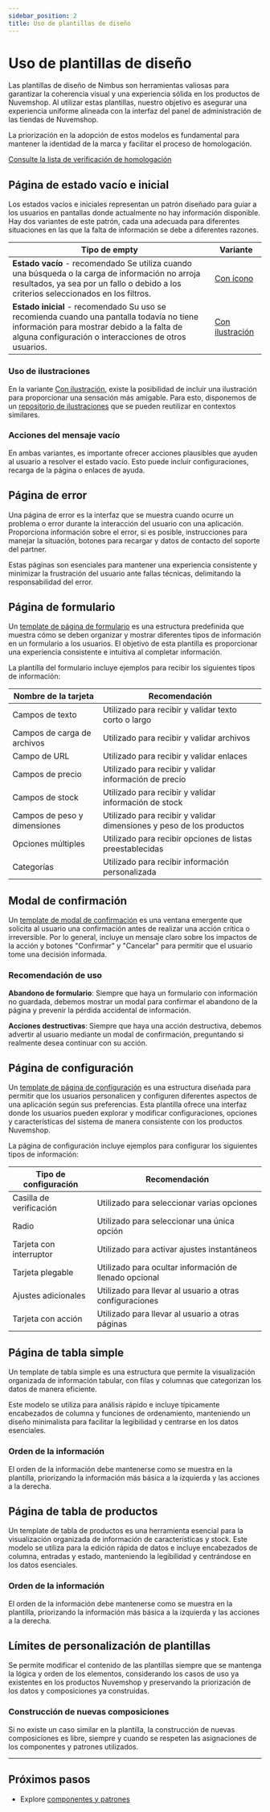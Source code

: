 ```yaml
---
sidebar_position: 2
title: Uso de plantillas de diseño
---
```


# Uso de plantillas de diseño

Las plantillas de diseño de Nimbus son herramientas valiosas para garantizar la coherencia visual y una experiencia sólida en los productos de Nuvemshop. Al utilizar estas plantillas, nuestro objetivo es asegurar una experiencia uniforme alineada con la interfaz del panel de administración de las tiendas de Nuvemshop.

La priorización en la adopción de estos modelos es fundamental para mantener la identidad de la marca y facilitar el proceso de homologación.

[Consulte la lista de verificación de homologación](../homologation/checklist#uso-de-templates-nimbus---prioridade-alta)

## Página de estado vacío e inicial

Los estados vacíos e iniciales representan un patrón diseñado para guiar a los usuarios en pantallas donde actualmente no hay información disponible. Hay dos variantes de este patrón, cada una adecuada para diferentes situaciones en las que la falta de información se debe a diferentes razones.

| Tipo de empty                                                                                                                                                                                    | Variante                                                                              |
| ------------------------------------------------------------------------------------------------------------------------------------------------------------------------------------------------ | ------------------------------------------------------------------------------------- |
| **Estado vacío** - recomendado Se utiliza cuando una búsqueda o la carga de información no arroja resultados, ya sea por un fallo o debido a los criterios seleccionados en los filtros.         | [Con ícono](https://nimbus.tiendanube.com/documentation/patterns/empty-message)       |
| **Estado inicial** - recomendado Su uso se recomienda cuando una pantalla todavía no tiene información para mostrar debido a la falta de alguna configuración o interacciones de otros usuarios. | [Con ilustración](https://nimbus.tiendanube.com/documentation/patterns/empty-message) |

### Uso de ilustraciones

En la variante [Con ilustración](https://nimbus.tiendanube.com/documentation/patterns/empty-message), existe la posibilidad de incluir una ilustración para proporcionar una sensación más amigable. Para esto, disponemos de un [repositorio de ilustraciones](https://www.figma.com/file/Ed1Gl8an2iBqL2GXHJEK6Y/%E2%98%81%EF%B8%8F-Tiendanube-Illustrations-Repo?type=design&node-id=60-2&mode=design) que se pueden reutilizar en contextos similares.

### Acciones del mensaje vacío

En ambas variantes, es importante ofrecer acciones plausibles que ayuden al usuario a resolver el estado vacío. Esto puede incluir configuraciones, recarga de la página o enlaces de ayuda.

## Página de error

Una página de error es la interfaz que se muestra cuando ocurre un problema o error durante la interacción del usuario con una aplicación. Proporciona información sobre el error, si es posible, instrucciones para manejar la situación, botones para recargar y datos de contacto del soporte del partner.

Estas páginas son esenciales para mantener una experiencia consistente y minimizar la frustración del usuario ante fallas técnicas, delimitando la responsabilidad del error.

## Página de formulario

Un [template de página de formulario](https://tiendanube.github.io/nimbus-patterns/index.html?path=/story/templates-form--basic) es una estructura predefinida que muestra cómo se deben organizar y mostrar diferentes tipos de información en un formulario a los usuarios. El objetivo de esta plantilla es proporcionar una experiencia consistente e intuitiva al completar información.

La plantilla del formulario incluye ejemplos para recibir los siguientes tipos de información:

| Nombre de la tarjeta         | Recomendación                                                        |
| ---------------------------- | -------------------------------------------------------------------- |
| Campos de texto              | Utilizado para recibir y validar texto corto o largo                 |
| Campos de carga de archivos  | Utilizado para recibir y validar archivos                            |
| Campo de URL                 | Utilizado para recibir y validar enlaces                             |
| Campos de precio             | Utilizado para recibir y validar información de precio               |
| Campos de stock              | Utilizado para recibir y validar información de stock                |
| Campos de peso y dimensiones | Utilizado para recibir y validar dimensiones y peso de los productos |
| Opciones múltiples           | Utilizado para recibir opciones de listas preestablecidas            |
| Categorías                   | Utilizado para recibir información personalizada                     |

## Modal de confirmación

Un [template de modal de confirmación](https://tiendanube.github.io/nimbus-patterns/index.html?path=/story/templates-confirmationmodal--basic) es una ventana emergente que solicita al usuario una confirmación antes de realizar una acción crítica o irreversible. Por lo general, incluye un mensaje claro sobre los impactos de la acción y botones "Confirmar" y "Cancelar" para permitir que el usuario tome una decisión informada.

### Recomendación de uso

**Abandono de formulario**: Siempre que haya un formulario con información no guardada, debemos mostrar un modal para confirmar el abandono de la página y prevenir la pérdida accidental de información.

**Acciones destructivas**: Siempre que haya una acción destructiva, debemos advertir al usuario mediante un modal de confirmación, preguntando si realmente desea continuar con su acción.

## Página de configuración

Un [template de página de configuración](https://tiendanube.github.io/nimbus-patterns/index.html?path=/docs/templates-settingspage--docs) es una estructura diseñada para permitir que los usuarios personalicen y configuren diferentes aspectos de una aplicación según sus preferencias. Esta plantilla ofrece una interfaz donde los usuarios pueden explorar y modificar configuraciones, opciones y características del sistema de manera consistente con los productos Nuvemshop.

La página de configuración incluye ejemplos para configurar los siguientes tipos de información:

| Tipo de configuración   | Recomendación                                            |
| ----------------------- | -------------------------------------------------------- |
| Casilla de verificación | Utilizado para seleccionar varias opciones               |
| Radio                   | Utilizado para seleccionar una única opción              |
| Tarjeta con interruptor | Utilizado para activar ajustes instantáneos              |
| Tarjeta plegable        | Utilizado para ocultar información de llenado opcional   |
| Ajustes adicionales     | Utilizado para llevar al usuario a otras configuraciones |
| Tarjeta con acción      | Utilizado para llevar al usuario a otras páginas         |

## Página de tabla simple

Un template de tabla simple es una estructura que permite la visualización organizada de información tabular, con filas y columnas que categorizan los datos de manera eficiente.

Este modelo se utiliza para análisis rápido e incluye típicamente encabezados de columna y funciones de ordenamiento, manteniendo un diseño minimalista para facilitar la legibilidad y centrarse en los datos esenciales.

### Orden de la información

El orden de la información debe mantenerse como se muestra en la plantilla, priorizando la información más básica a la izquierda y las acciones a la derecha.

## Página de tabla de productos

Un template de tabla de productos es una herramienta esencial para la visualización organizada de información de características y stock. Este modelo se utiliza para la edición rápida de datos e incluye encabezados de columna, entradas y estado, manteniendo la legibilidad y centrándose en los datos esenciales.

### Orden de la información

El orden de la información debe mantenerse como se muestra en la plantilla, priorizando la información más básica a la izquierda y las acciones a la derecha.

## Límites de personalización de plantillas

Se permite modificar el contenido de las plantillas siempre que se mantenga la lógica y orden de los elementos, considerando los casos de uso ya existentes en los productos Nuvemshop y preservando la priorización de los datos y composiciones ya construidas.

### Construcción de nuevas composiciones

Si no existe un caso similar en la plantilla, la construcción de nuevas composiciones es libre, siempre y cuando se respeten las asignaciones de los componentes y patrones utilizados.

---

## Próximos pasos

- Explore [componentes y patrones](./component-usage.md)
